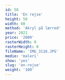 ```yaml
---
id: 58
title: 'En rejse'
height: 50
width: 60
method: 'Akryl på lærred'
year: 2021
price: '2800'
rasterWidth: 0
rasterHeight: 0
fileName: 'IMG_3116.JPG'
medie: 'maleri'
show: 'yes'
slug: 'en-rejse'
weight: '100'
---
```

